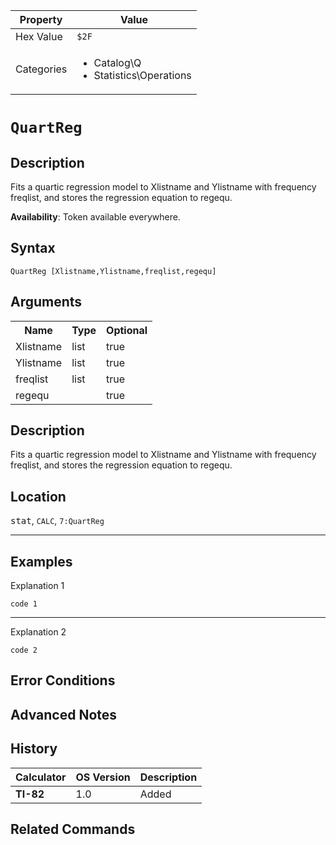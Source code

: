 | Property      | Value |
|---------------|-------|
| Hex Value     | `$2F`|
| Categories    | <ul><li>Catalog\Q</li><li>Statistics\Operations</li></ul> |

# `QuartReg `

## Description
Fits a quartic regression model to Xlistname and Ylistname with frequency freqlist, and stores the regression equation to regequ.


<b>Availability</b>: Token available everywhere.

## Syntax
`QuartReg [Xlistname,Ylistname,freqlist,regequ]`

## Arguments
<table>
<tr><th>Name</th><th>Type</th><th>Optional</th></tr>

<tr><td>Xlistname</td><td>list</td><td>true</td></tr>

<tr><td>Ylistname</td><td>list</td><td>true</td></tr>

<tr><td>freqlist</td><td>list</td><td>true</td></tr>

<tr><td>regequ</td><td></td><td>true</td></tr>

</table>

## Description
Fits a quartic regression model to Xlistname and Ylistname with frequency freqlist, and stores the regression equation to regequ.

## Location
<kbd>stat</kbd>, `CALC`, `7:QuartReg`
<hr>

## Examples

Explanation 1
```ti-basic
code 1
```
---
Explanation 2
```ti-basic
code 2
```

## Error Conditions


## Advanced Notes


## History
| Calculator | OS Version | Description |
|------------|------------|-------------|
| <b>TI-82</b> | 1.0 | Added

## Related Commands

    
